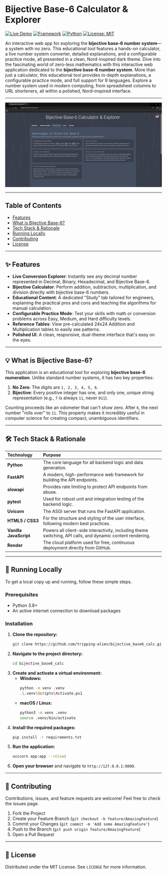 # Bijective Base-6 Calculator & Explorer

[![Live Demo](https://img.shields.io/badge/Live-Demo-brightgreen?style=for-the-badge)](https://bijective-base6-calc.onrender.com)
[![Framework](https://img.shields.io/badge/Framework-FastAPI-green?style=flat-square)](https://fastapi.tiangolo.com/)
[![Python](https://img.shields.io/badge/Python-3.8+-blue?style=flat-square)](https://www.python.org/)
[![License: MIT](https://img.shields.io/badge/License-MIT-yellow.svg?style=flat-square)](https://github.com/tripping-alien/bijective_base6_calc/blob/main/LICENSE)

An interactive web app for exploring the **bijective base-6 number system**—a system with no zero. This educational tool features a hands-on calculator, a live number system converter, detailed explanations, and a configurable practice mode, all presented in a clean, Nord-inspired dark theme.
Dive into the fascinating world of zero-less mathematics with this interactive web application dedicated to the **bijective base-6 number system**. More than just a calculator, this educational tool provides in-depth explanations, a configurable practice mode, and full support for 9 languages. Explore a number system used in modern computing, from spreadsheet columns to URL shorteners, all within a polished, Nord-inspired interface.

---

![Application Screenshot](assets/screenshot.jpg)

---

## Table of Contents

- [Features](#-features)
- [What is Bijective Base-6?](#-what-is-bijective-base-6)
- [Tech Stack & Rationale](#-tech-stack--rationale)
- [Running Locally](#-running-locally)
- [Contributing](#-contributing)
- [License](#-license)

---

## ✨ Features

- **Live Conversion Explorer**: Instantly see any decimal number represented in Decimal, Binary, Hexadecimal, and Bijective Base-6.
- **Bijective Calculator**: Perform addition, subtraction, multiplication, and division directly with bijective base-6 numbers.
- **Educational Content**: A dedicated "Study" tab tailored for engineers, explaining the practical pros and cons and teaching the algorithms for manual calculation.
- **Configurable Practice Mode**: Test your skills with math or conversion problems across Easy, Medium, and Hard difficulty levels.
- **Reference Tables**: View pre-calculated 24x24 Addition and Multiplication tables to easily see patterns.
- **Polished UI**: A clean, responsive, dual-theme interface that's easy on the eyes.

---

## 💡 What is Bijective Base-6?

This application is an educational tool for exploring **bijective base-6 numeration**. Unlike standard number systems, it has two key properties:

1.  **No Zero**: The digits are `1, 2, 3, 4, 5, 6`.
2.  **Bijective**: Every positive integer has one, and only one, unique string representation (e.g., `7` is always `11`, never `011`).

Counting proceeds like an odometer that can't show zero. After `6`, the next number "rolls over" to `11`. This property makes it incredibly useful in computer science for creating compact, unambiguous identifiers.

---

## 🛠️ Tech Stack & Rationale

| Technology | Purpose |
| :--- | :--- |
| **Python** | The core language for all backend logic and data generation. |
| **FastAPI** | A modern, high-performance web framework for building the API endpoints. |
| **slowapi** | Provides rate limiting to protect API endpoints from abuse. |
| **pytest** | Used for robust unit and integration testing of the backend logic. |
| **Uvicorn** | The ASGI server that runs the FastAPI application. |
| **HTML5 / CSS3** | For the structure and styling of the user interface, following modern best practices. |
| **Vanilla JavaScript** | Powers all client-side interactivity, including theme switching, API calls, and dynamic content rendering. |
| **Render** | The cloud platform used for free, continuous deployment directly from GitHub. |

---

## 🚀 Running Locally

To get a local copy up and running, follow these simple steps.

### Prerequisites

- Python 3.8+
- An active internet connection to download packages

### Installation

1.  **Clone the repository:**
    ```sh
    git clone https://github.com/tripping-alien/bijective_base6_calc.git
    ```
2.  **Navigate to the project directory:**
    ```sh
    cd bijective_base6_calc
    ```
3.  **Create and activate a virtual environment:**
    - **Windows:**
      ```sh
      python -m venv .venv
      .\.venv\Scripts\Activate.ps1
      ```
    - **macOS / Linux:**
      ```sh
      python3 -m venv .venv
      source .venv/bin/activate
      ```
4.  **Install the required packages:**
    ```sh
    pip install -r requirements.txt
    ```
5.  **Run the application:**
    ```sh
    uvicorn app:app --reload
    ```
6.  **Open your browser** and navigate to `http://127.0.0.1:8000`.

---

## 🤝 Contributing

Contributions, issues, and feature requests are welcome! Feel free to check the issues page.

1.  Fork the Project
2.  Create your Feature Branch (`git checkout -b feature/AmazingFeature`)
3.  Commit your Changes (`git commit -m 'Add some AmazingFeature'`)
4.  Push to the Branch (`git push origin feature/AmazingFeature`)
5.  Open a Pull Request

---

## 📄 License

Distributed under the MIT License. See `LICENSE` for more information.
